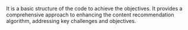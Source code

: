It is a basic structure of the code to achieve the objectives.
It provides a comprehensive approach to enhancing the content recommendation algorithm, addressing key challenges and objectives. 
